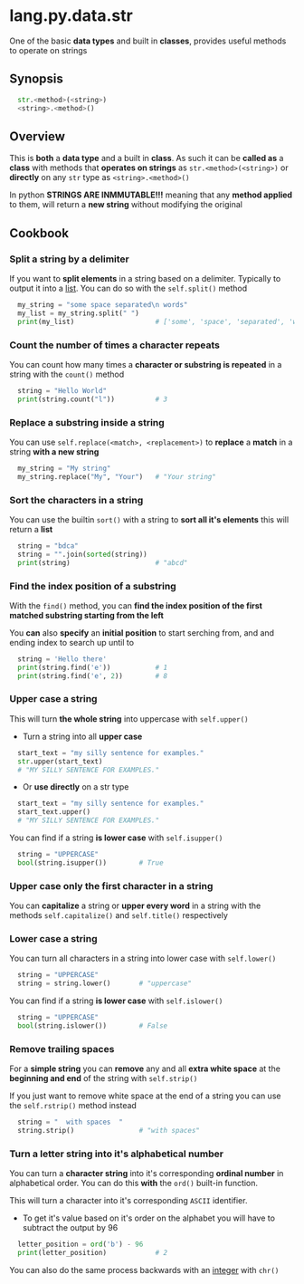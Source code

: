 # lang.py.data.str

One of the basic **data types** and built in **classes**, provides useful
methods to operate on strings

## Synopsis

```py
  str.<method>(<string>)
  <string>.<method>()
```

## Overview

This is **both** a **data type** and a built in **class**. As such it can be
**called as** a **class** with methods that **operates on strings** as
`str.<method>(<string>)` or **directly** on any `str` type as `<string>.<method>()`

In python **STRINGS ARE INMMUTABLE!!!** meaning that any **method applied** to
them, will return a **new string** without modifying the original

## Cookbook

### Split a string by a delimiter

If you want to **split elements** in a string based on a delimiter. Typically
to output it into a [list](./7cxo.md). You can do so with the `self.split()` method

```py
  my_string = "some space separated\n words"
  my_list = my_string.split(" ")
  print(my_list)                    # ['some', 'space', 'separated', 'words']
```

### Count the number of times a character repeats

You can count how many times a **character or substring is repeated** in a
string with the `count()` method

```py
  string = "Hello World"
  print(string.count("l"))          # 3
```

### Replace a substring inside a string

You can use `self.replace(<match>, <replacement>)` to **replace** a **match**
in a string **with a new string**

```py
  my_string = "My string"
  my_string.replace("My", "Your")   # "Your string"
```

### Sort the characters in a string

You can use the builtin `sort()` with a string to **sort all it's elements**
this will return a **list**

```py
  string = "bdca"
  string = "".join(sorted(string))
  print(string)                     # "abcd"
```

### Find the index position of a substring

With the `find()` method, you can **find the index position of the first matched
substring starting from the left**

You **can** also **specify** an **initial position** to start serching from,
and and ending index to search up until to

```py
  string = 'Hello there'
  print(string.find('e'))           # 1
  print(string.find('e', 2))        # 8
```

### Upper case a string

This will turn **the whole string** into uppercase with `self.upper()`

- Turn a string into all **upper case**

```py
  start_text = "my silly sentence for examples."
  str.upper(start_text)
  # "MY SILLY SENTENCE FOR EXAMPLES."
```

- Or **use directly** on a str type

```py
  start_text = "my silly sentence for examples."
  start_text.upper()
  # "MY SILLY SENTENCE FOR EXAMPLES."
```

You can find if a string **is lower case** with `self.isupper()`

```py
  string = "UPPERCASE"
  bool(string.isupper())        # True
```

### Upper case only the first character in a string

You can **capitalize** a string or **upper every word** in a string with the
methods `self.capitalize()` and `self.title()` respectively

### Lower case a string

You can turn all characters in a string into lower case with `self.lower()`

```py
  string = "UPPERCASE"
  string = string.lower()       # "uppercase"
```

You can find if a string **is lower case** with `self.islower()`

```py
  string = "UPPERCASE"
  bool(string.islower())        # False
```

### Remove trailing spaces

For a **simple string** you can **remove** any and all **extra white space** at the
**beginning and end** of the string with `self.strip()`

If you just want to remove white space at the end of a string you can use the
`self.rstrip()` method instead

```py
  string = "  with spaces  "
  string.strip()                # "with spaces"
```

### Turn a letter string into it's alphabetical number

You can turn a **character string** into it's corresponding **ordinal number** in
alphabetical order. You can do this **with** the `ord()` built-in function.

This will turn a character into it's corresponding `ASCII` identifier.

- To get it's value based on it's order on the alphabet you will have to
  subtract the output by 96

```py
  letter_position = ord('b') - 96
  print(letter_position)            # 2
```

You can also do the same process backwards with an [integer](./x4ok.md) with `chr()`
